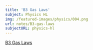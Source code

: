 ```yaml
---
title: 'B3 Gas Laws'
subject: Physics HL
img: /featured-images/physics/004.png
url: notes/B3-gas-laws
subjectURL: physics-hl
---
```


<a class="open-note" href="/notes/physics/B3%20Gas%20Laws.pdf" target="_blank">B3 Gas Laws</a>
